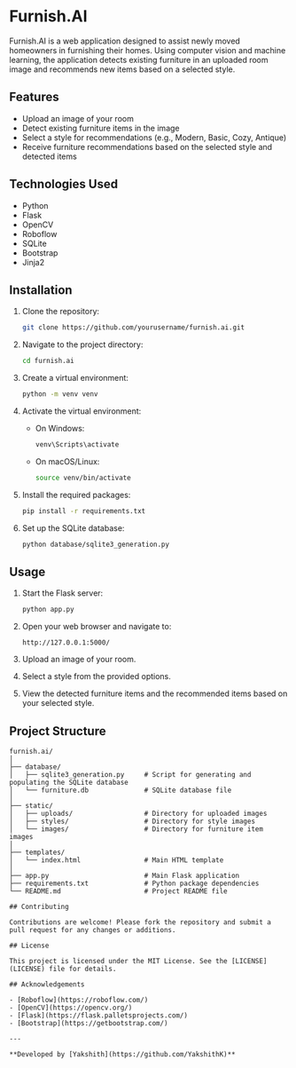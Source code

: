 # Furnish.AI

Furnish.AI is a web application designed to assist newly moved homeowners in furnishing their homes. Using computer vision and machine learning, the application detects existing furniture in an uploaded room image and recommends new items based on a selected style.

## Features

- Upload an image of your room
- Detect existing furniture items in the image
- Select a style for recommendations (e.g., Modern, Basic, Cozy, Antique)
- Receive furniture recommendations based on the selected style and detected items

## Technologies Used

- Python
- Flask
- OpenCV
- Roboflow
- SQLite
- Bootstrap
- Jinja2

## Installation

1. Clone the repository:
    ```sh
    git clone https://github.com/yourusername/furnish.ai.git
    ```

2. Navigate to the project directory:
    ```sh
    cd furnish.ai
    ```

3. Create a virtual environment:
    ```sh
    python -m venv venv
    ```

4. Activate the virtual environment:
    - On Windows:
        ```sh
        venv\Scripts\activate
        ```
    - On macOS/Linux:
        ```sh
        source venv/bin/activate
        ```

5. Install the required packages:
    ```sh
    pip install -r requirements.txt
    ```

6. Set up the SQLite database:
    ```sh
    python database/sqlite3_generation.py
    ```

## Usage

1. Start the Flask server:
    ```sh
    python app.py
    ```

2. Open your web browser and navigate to:
    ```
    http://127.0.0.1:5000/
    ```

3. Upload an image of your room.

4. Select a style from the provided options.

5. View the detected furniture items and the recommended items based on your selected style.

## Project Structure

```plaintext
furnish.ai/
│
├── database/
│   ├── sqlite3_generation.py     # Script for generating and populating the SQLite database
│   └── furniture.db              # SQLite database file
│
├── static/
│   ├── uploads/                  # Directory for uploaded images
│   ├── styles/                   # Directory for style images
│   └── images/                   # Directory for furniture item images
│
├── templates/
│   └── index.html                # Main HTML template
│
├── app.py                        # Main Flask application
├── requirements.txt              # Python package dependencies
└── README.md                     # Project README file

## Contributing

Contributions are welcome! Please fork the repository and submit a pull request for any changes or additions.

## License

This project is licensed under the MIT License. See the [LICENSE](LICENSE) file for details.

## Acknowledgements

- [Roboflow](https://roboflow.com/)
- [OpenCV](https://opencv.org/)
- [Flask](https://flask.palletsprojects.com/)
- [Bootstrap](https://getbootstrap.com/)

---

**Developed by [Yakshith](https://github.com/YakshithK)**

